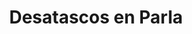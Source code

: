 ---
id: 'service-12'
title: 'Desatascos en Parla'

titleMeta: "Desatascos, Desatrancos y Poceros en Parla "
lugar: 'Parla'
canonical: https://www.desatascos-madrid.com/desatascos/parla
mediumImage: 'desatascosparla-lg.webp'
largeImage: 'desatascosparla-md.webp'
metaContent: "¿Problemas con tus tuberías? Nuestros expertos en desatrancos y pocería están a tu disposición en Parla. ¡Olvídate de los atascos!.☎️​ 647 376 782"
detailBreadcrumbSubTitle: 'Single Service'
detailBreadcrumbDesc: 'Empresa de poceros en Pozuelo con los mejores precios'


title2: 'Desatascos en Parla'
#PARRAFO color negro de fondo y letras en verde
detailSubTitle: 'Desatascos y Obras de Pocería en Parla: Servicios de Desatascos Pociten'

#PARRAFO slider
parrafo: "Soluciones eficientes para el correcto funcionamiento del alcantarillado en Parla"



#Set inner Html con contenido variable

descripcion: "

<p>Los servicios de desatascos y obras de pocería son esenciales para el correcto funcionamiento de los sistemas de alcantarillado de cualquier ciudad. En Parla, estos servicios son ofrecidos por la empresa Desatascos Pociten, líder en el sector por su alta calidad de trabajo y su eficiencia en la solución de problemas.</p>
<br>

"
contenidoDescripcion1: "
<h2>Problemas comunes en el alcantarillado de Parla</h2>
<p>El alcantarillado de Parla se enfrenta a diversos problemas que pueden afectar su correcto funcionamiento. Algunos de los más comunes son:</p>
<br>
<h3>Atascos en las tuberías</h3>
<p>Los atascos son el problema más común en el alcantarillado de Parla. Esto se debe a la acumulación de residuos y basura en las tuberías, lo que provoca obstrucciones y dificulta el flujo de agua.</p>
<br>

<h3>Roturas y grietas en las tuberías</h3>
<p>Las roturas y grietas en las tuberías pueden ser causadas por diversos factores, como el desgaste natural, la presión del agua o las raíces de los árboles. Estas roturas pueden provocar fugas de agua y filtraciones que pueden afectar a las infraestructuras cercanas.</p>
<br>

<h3>Reparación y mantenimiento de tuberías</h3>
<p>Desatascos Pociten cuenta con un equipo de expertos en la reparación y el mantenimiento de tuberías. Su tecnología de inspección permite detectar cualquier rotura o grieta en las tuberías de manera rápida y eficiente.</p>
<br>
<h3>Redes de saneamiento</h3>
<p>Además de los servicios mencionados, Desatascos Pociten también ofrece la construcción y renovación de redes de saneamiento, lo que garantiza un correcto funcionamiento del sistema. También se encarga de la eliminación de residuos y limpieza de alcantarillas para evitar atascos y obstrucciones.</p>
<p>La empresa cuenta con un equipo altamente capacitado y utiliza las últimas tecnologías en el sector para ofrecer soluciones rápidas y eficientes a cualquier problema en el alcantarillado de Parla.</p>

"

contenidoDescripcion2: "





"

contenidoDescripcion3: "
<h3>Beneficios de contratar a Desatascos Pociten</h3>
<p>Al contratar los servicios de Desatascos Pociten, se garantiza un trabajo de alta calidad y eficiencia en la solución de problemas en el alcantarillado. La empresa cuenta con amplia experiencia y un equipo altamente capacitado que ofrece soluciones personalizadas para cada cliente.</p>
<br>
<p>En conclusión, los servicios de desatascos y obras de pocería son esenciales para el correcto funcionamiento del sistema de alcantarillado de cualquier ciudad, y en Parla, Desatascos Pociten es la empresa líder en el sector. Sus servicios garantizan soluciones rápidas y eficientes a cualquier problema en el alcantarillado, con un equipo altamente capacitado y respetuosos con el medio ambiente.</p>
"

#FAqs de la pagina

accordionData:
 [
    {
      question: '¿Cuáles son los servicios que ofrece Desatascos Pociten?',
      answer:
        'Desatascos Pociten ofrece servicios de desatascos de tuberías, reparación y mantenimiento de tuberías, construcción y renovación de redes de saneamiento, eliminación de residuos y limpieza de alcantarillas.',
    },
    {
      question: '¿Qué problemas son comunes en el alcantarillado de Parla?',
      answer:
        'Los problemas más comunes en el alcantarillado de Parla son los atascos en las tuberías, roturas y grietas en las tuberías, y problemas en la red de saneamiento.
',
    },
    {
      question: '¿Cuánto tiempo tarda en solucionar un problema en el alcantarillado?',
      answer:
        'El tiempo que tarda en solucionar un problema en el alcantarillado depende del tipo y la gravedad del problema. Desatascos Pociten ofrece soluciones personalizadas y eficientes para cada problema.',
    },
      {
      question: '¿Cuál es el precio de los servicios de Desatascos Pociten?',
      answer: 'El costo de los servicios de Desatascos Pociten varía según el tipo y la gravedad del problema, así como el tipo de servicio que se requiere. La empresa ofrece presupuestos personalizados para cada cliente.'
    },
  ]

#OPCIONES LI

option1: '✅ Pisos y viviendas en general con problemas de atascos en bañeras, fregaderos o inodoros.'
option2: '✅ Chalets individuales, adosados o pareados de clientes particulares en general con problemas de atascos en arquetas de hojas o tierra. '
option3: '✅ Colegios con atascos en general de aseos y arquetas de patios.'
option4: '✅ Urbanizaciones con atascos, arquetas deterioradas, problemas de tuberías o bajantes.'
option5: '✅ Restaurantes con problemas de atascos en cocina, fregaderos o en los aseos de los clientes.'
option6: '✅ Instalaciones deportivas con problemas en los desagües de las piscina o vaciado de arquetas en los vestuarios.'
option7: '✅ Hoteles para el mantenimiento de sus instalaciones, queriendo dar siempre el mejor servicio a sus huéspedes.'
option 8: '✅ Multinacionales para incidencias o mantenimiento de las instalaciones distribuidas en sus oficinas.'
option 9: '✅ Naves industriales, que generan residuos que sin remedio se acumulan en sus arquetas produciendo atrancos.'


#PARRAFO TEXTO FONDO NEGRO LETRAS VERDES ANTES DE BOTON

parrafo1: '<h2>24 HORAS A TU SERVICIO</h2>'


isFeatured: true
---
